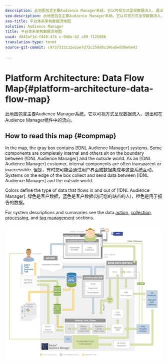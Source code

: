 ```yaml
---
description: 此地图包含主要Audience Manager系统。它以可视方式呈现数据流入、退出和在Audience Manager组件中的流向。
seo-description: 此地图包含主要Audience Manager系统。它以可视方式呈现数据流入、退出和在Audience Manager组件中的流向。
seo-title: 平台体系架构数据流地图
solution: Audience Manager
title: 平台体系架构数据流地图
uuid: d845af1d-f448-4f4 c-948e-b2 c89 f125086
translation-type: tm+mt
source-git-commit: c9737315132e2ae7d72c250d8c196abe8d9e0e43

---
```



# Platform Architecture: Data Flow Map{#platform-architecture-data-flow-map}

此地图包含主要Audience Manager系统。它以可视方式呈现数据流入、退出和在Audience Manager组件中的流向。

## How to read this map {#compmap}

<!-- 

c_compmap.xml

 -->

In the map, the gray box contains [!DNL Audience Manager] systems. Some components are completely internal and others sit on the boundary between [!DNL Audience Manager] and the outside world. As an [!DNL Audience Manager] customer, internal components are often transparent or inaccessible. 但是，有时您可能会通过用户界面或数据集成与这些系统互动。Systems on the edge of the box collect and send data between [!DNL Audience Manager] and the outside world.

Colors define the type of data that flows in and out of [!DNL Audience Manager]. 绿色是客户数据，蓝色是客户数据(访问您的站点的人)，橙色是用于报告的数据。

For system descriptions and summaries see the data [action](../../reference/system-components/components-data-action.md), [collection](../../reference/system-components/components-data-collection.md), [processing](../../reference/system-components/components-data-processing.md), and [tag management](../../reference/system-components/components-tag-management.md) sections.

![](assets/flowmap.png)

